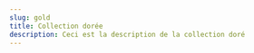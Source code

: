```yaml
---
slug: gold
title: Collection dorée
description: Ceci est la description de la collection doré
---
```

